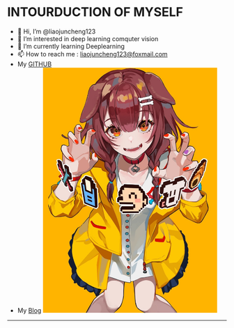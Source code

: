 # INTOURDUCTION OF MYSELF

- 👋 Hi, I’m @liaojuncheng123 
- 👀 I’m interested in deep learning comquter vision 
- 🌱 I’m currently learning Deeplearning
- 📫 How to reach me : liaojuncheng123@foxmail.com 
- My [GITHUB](https://github.com/liaojuncheng123)  
- My [Blog](http://kaln.hitwh.eu) 
<img src='picture.jpg' width=400px><img>
***


<!---
liaojuncheng123/liaojuncheng123 is a ✨ special ✨ repository because its `README.md` (this file) appears on your GitHub profile.
You can click the Preview link to take a look at your changes.
--->
